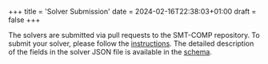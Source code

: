 +++
title = 'Solver Submission'
date = 2024-02-16T22:38:03+01:00
draft = false
+++

The solvers are submitted via pull requests to the SMT-COMP repository. To
submit your solver, please follow the
[instructions](https://github.com/SMT-COMP/smt-comp.github.io/tree/master/submissions).
The detailed description of the fields in the solver JSON file is available in
the [schema](schema.html).
